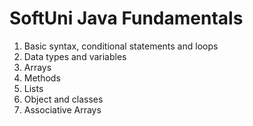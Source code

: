 # SoftUni Java Fundamentals

1. Basic syntax, conditional statements and loops
2. Data types and variables
3. Arrays
4. Methods
5. Lists
6. Object and classes
7. Associative Arrays
